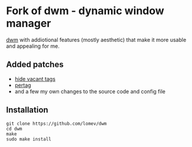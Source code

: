 # Fork of dwm - dynamic window manager

[dwm](https://dwm.suckless.org) with addiotional features (mostly aesthetic) that make it more usable and appealing for me.

## Added patches

- [hide vacant tags](http://dwm.suckless.org/patches/hide_vacant_tags)
- [pertag](http://dwm.suckless.org/patches/pertag)
- and a few my own changes to the source code and config file 

## Installation

```
git clone https://github.com/lomev/dwm
cd dwm
make
sudo make install
```
